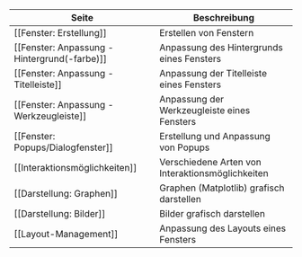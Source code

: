 | Seite | Beschreibung |
| ----------- | ----------- |
| [[Fenster: Erstellung]] | Erstellen von Fenstern |
| [[Fenster: Anpassung - Hintergrund(-farbe)]] | Anpassung des Hintergrunds eines Fensters |
| [[Fenster: Anpassung - Titelleiste]] | Anpassung der Titelleiste eines Fensters |
| [[Fenster: Anpassung - Werkzeugleiste]] | Anpassung der Werkzeugleiste eines Fensters |
| [[Fenster: Popups/Dialogfenster]] | Erstellung und Anpassung von Popups |
| [[Interaktionsmöglichkeiten]] | Verschiedene Arten von Interaktionsmöglichkeiten |
| [[Darstellung: Graphen]] | Graphen (Matplotlib) grafisch darstellen |
| [[Darstellung: Bilder]] | Bilder grafisch darstellen |
| [[Layout-Management]] | Anpassung des Layouts eines Fensters |